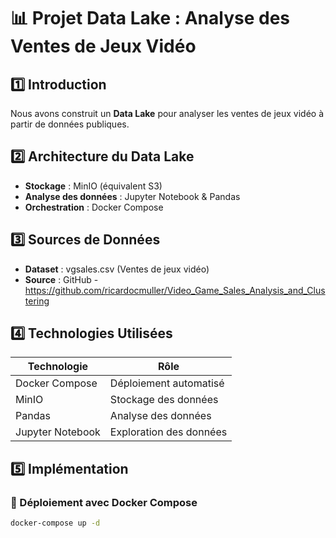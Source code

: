 # 📊 Projet Data Lake : Analyse des Ventes de Jeux Vidéo

## 1️⃣ Introduction
Nous avons construit un **Data Lake** pour analyser les ventes de jeux vidéo à partir de données publiques.

## 2️⃣ Architecture du Data Lake
- **Stockage** : MinIO (équivalent S3)
- **Analyse des données** : Jupyter Notebook & Pandas
- **Orchestration** : Docker Compose

## 3️⃣ Sources de Données
- **Dataset** : vgsales.csv (Ventes de jeux vidéo)
- **Source** : GitHub - https://github.com/ricardocmuller/Video_Game_Sales_Analysis_and_Clustering

## 4️⃣ Technologies Utilisées
| Technologie  | Rôle |
|-------------|------|
| Docker Compose | Déploiement automatisé |
| MinIO | Stockage des données |
| Pandas | Analyse des données |
| Jupyter Notebook | Exploration des données |

## 5️⃣ Implémentation
### 🔹 Déploiement avec Docker Compose
```bash
docker-compose up -d

